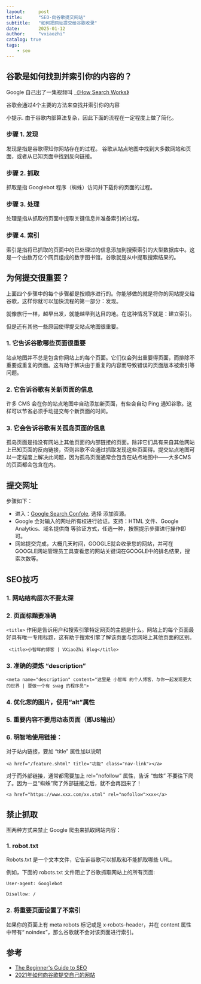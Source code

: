 ```yaml
---
layout:     post
title:      "SEO-向谷歌提交网站"
subtitle:   "如何把网址提交给谷歌收录"
date:       2025-01-12
author:     "vxiaozhi"
catalog: true
tags:
    - seo
---
```


## 谷歌是如何找到并索引你的内容的？

Google 自己出了一集视频叫 [《How Search Works》](https://www.youtube.com/watch?v=BNHR6IQJGZs)

谷歌会通过4个主要的方法来查找并索引你的内容

小提示. 由于谷歌内部算法复杂，因此下面的流程在一定程度上做了简化。

### 步骤 1. 发现
发现是指是谷歌得知你网站存在的过程。 谷歌从站点地图中找到大多数网站和页面，或者从已知页面中找到反向链接。

### 步骤 2. 抓取
抓取是指 Googlebot 程序（蜘蛛）访问并下载你的页面的过程。

### 步骤 3. 处理
处理是指从抓取的页面中提取关键信息并准备索引的过程。

### 步骤 4. 索引

索引是指将已抓取的页面中的已处理过的信息添加到搜索索引的大型数据库中。这是一个由数万亿个网页组成的数字图书馆，谷歌就是从中提取搜索结果的。


## 为何提交很重要？

上面四个步骤中的每个步骤都是按顺序进行的。你能够做的就是将你的网站提交给谷歌，这样你就可以加快流程的第一部分：发现。

就像旅行一样，越早出发，就能越早到达目的地。在这种情况下就是：建立索引。

但是还有其他一些原因使得提交站点地图很重要。

### 1. 它告诉谷歌哪些页面很重要

站点地图并不总是包含你网站上的每个页面。它们仅会列出重要得页面，而排除不重要或重复的页面。这有助于解决由于重复的内容而导致错误的页面版本被索引等问题。

### 2. 它告诉谷歌有关新页面的信息

许多 CMS 会在你的站点地图中自动添加新页面，有些会自动 Ping 通知谷歌。这样可以节省必须手动提交每个新页面的时间。

### 3. 它会告诉谷歌有关孤岛页面的信息

孤岛页面是指没有网站上其他页面的内部链接的页面。除非它们具有来自其他网站上已知页面的反向链接，否则谷歌不会通过抓取发现这些页面得。提交站点地图可以一定程度上解决此问题，因为孤岛页面通常会包含在站点地图中——大多CMS的页面都会包含在内。


## 提交网址

步骤如下：

- 进入：[Google Search Confole](https://search.google.com/search-console), 选择 添加资源。 
- Google 会对输入的网址所有权进行验证。支持：HTML 文件、Google Analytics、域名提供商 等验证方式，任选一种，按照提示步骤进行操作即可。
- 网站提交完成，大概几天时间，GOOGLE就会收录您的网站，并可在GOOGLE网站管理员工具查看您的网站关键词在GOOGLE中的排名结果，搜索次数等。


## SEO技巧

### 1. 网站结构层次不要太深

### 2. 页面标题要准确

`<title>` 作用是告诉用户和搜索引擎特定网页的主题是什么。网站上的每个页面最好具有唯一专用标题，这有助于搜索引擎了解该页面与您网站上其他页面的区别。

```
 <title>小智晖的博客 | VXiaoZhi Blog</title>
```

### 3. 准确的提炼 “description”

```
<meta name="description" content="这里是 小智晖 的个人博客，与你一起发现更大的世界 | 要做一个有 swag 的程序员">
```

### 4. 优化您的图片，使用“alt”属性

### 5. 重要内容不要用动态页面（即JS输出）

### 6. 明智地使用链接：<a>

对于站内链接，要加 “title” 属性加以说明

```
<a href="/feature.shtml" title="功能" class="nav-link"></a>
```

对于而外部链接，通常都需要加上 rel=”nofollow” 属性，告诉 “蜘蛛” 不要往下爬了。因为一旦“蜘蛛”爬了外部链接之后，就不会再回来了！

```
<a href="https://www.xxx.com/xx.stml" rel="nofollow">xxx</a>
```


## 禁止抓取

🈶两种方式来禁止 Google 爬虫来抓取网站内容：

### 1. robot.txt

Robots.txt 是一个文本文件，它告诉谷歌可以抓取和不能抓取哪些 URL。 

例如，下面的 robots.txt 文件阻止了谷歌抓取网站上的所有页面:

```
User-agent: Googlebot

Disallow: /
```

### 2. 将重要页面设置了不索引

如果你的页面上有 meta robots 标记或是 x‑robots-header，并在 content 属性中带有“ noindex”，那么谷歌就不会对该页面进行索引。


## 参考

- [The Beginner's Guide to SEO](https://moz.com/beginners-guide-to-seo)
- [2021年如何向谷歌提交自己的网站](2021年如何向谷歌提交自己的网站)
